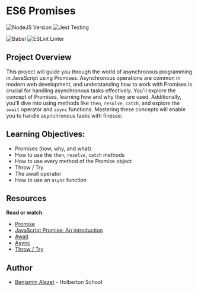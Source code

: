 # ES6 Promises

![NodeJS Version](https://img.shields.io/badge/NodeJS-12.11.x-green.svg) ![Jest Testing](https://img.shields.io/badge/Jest-Testing_Framework-blue.svg)

![Babel](https://img.shields.io/badge/Babel-ES6_Transpiler-orange.svg) ![ESLint Linter](https://img.shields.io/badge/ESLint-Linter-red.svg)

## Project Overview

This project will guide you through the world of asynchronous programming in JavaScript using Promises. Asynchronous operations are common in modern web development, and understanding how to work with Promises is crucial for handling asynchronous tasks effectively. You'll explore the concept of Promises, learning how and why they are used. Additionally, you'll dive into using methods like `then`, `resolve`, `catch`, and explore the `await` operator and `async` functions. Mastering these concepts will enable you to handle asynchronous tasks with finesse.

## Learning Objectives:

-   Promises (how, why, and what)
-   How to use the  `then`,  `resolve`,  `catch`  methods
-   How to use every method of the Promise object
-   Throw / Try
-   The await operator
-   How to use an  `async`  function

## Resources

**Read or watch**:

-   [Promise](https://intranet.hbtn.io/rltoken/aNukpnQLStWa6kqBScmZuA "Promise")
-   [JavaScript Promise: An introduction](https://intranet.hbtn.io/rltoken/oE70cO9HPu1lOGuPFzYXXw "JavaScript Promise: An introduction")
-   [Await](https://intranet.hbtn.io/rltoken/7IuGsWrFjpvdJkNJ2nVhNg "Await")
-   [Async](https://intranet.hbtn.io/rltoken/dA3jsQCVsvT1tslyo_8HJQ "Async")
-   [Throw / Try](https://intranet.hbtn.io/rltoken/J7MhpGC9WLbQXe4Jc5hb8Q "Throw / Try")

## Author
- [Benjamin Alazet](https://github.com/Yliaze) - Holberton School